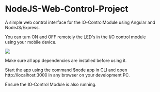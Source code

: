 # NodeJS-Web-Control-Project

A simple web control interface for the IO-ControlModule using Angular and NodeJS/Express.

You can turn ON and OFF remotely the LED's in the I/O control module using your mobile device.

![](https://github.com/EdoLabWorks/ximgs/blob/master/NodeWebControl.png)

Make sure all app dependencies are installed before using it.

Start the app using the command $node app in CLI and 
open http://localhost:3000 in any browser on your development PC.

Ensure the IO-Control Module is also running.



